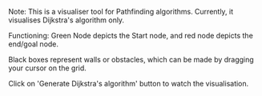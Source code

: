 
Note: This is a visualiser tool for Pathfinding algorithms. Currently, it visualises Dijkstra's algorithm only. 

Functioning: Green Node depicts the Start node, and red node depicts the end/goal node.

Black boxes represent walls or obstacles, which can be made by dragging your cursor on the grid. 

Click on 'Generate Dijkstra's algorithm' button to watch the visualisation. 



